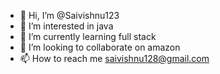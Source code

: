 - 👋 Hi, I’m @Saivishnu123
- 👀 I’m interested in java
- 🌱 I’m currently learning full stack
- 💞️ I’m looking to collaborate on amazon
- 📫 How to reach me saivishnu128@gmail.com

<!---
Saivishnu123/Saivishnu123 is a ✨ special ✨ repository because its `README.md` (this file) appears on your GitHub profile.
You can click the Preview link to take a look at your changes.
--->
